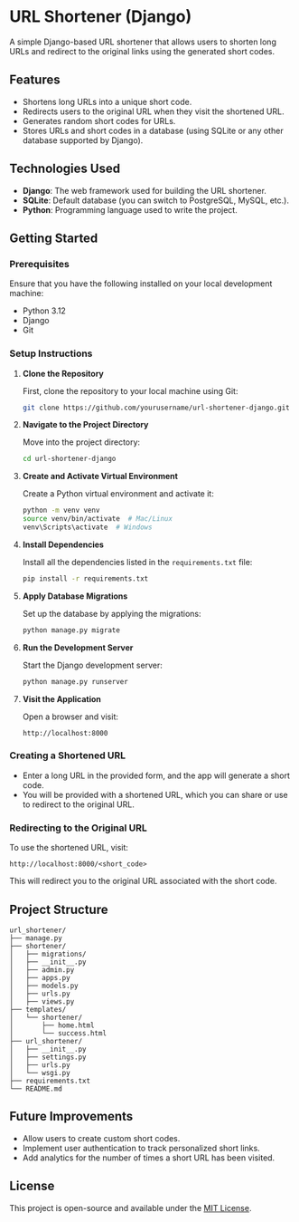 # URL Shortener (Django)

A simple Django-based URL shortener that allows users to shorten long URLs and redirect to the original links using the generated short codes.

## Features

- Shortens long URLs into a unique short code.
- Redirects users to the original URL when they visit the shortened URL.
- Generates random short codes for URLs.
- Stores URLs and short codes in a database (using SQLite or any other database supported by Django).

## Technologies Used

- **Django**: The web framework used for building the URL shortener.
- **SQLite**: Default database (you can switch to PostgreSQL, MySQL, etc.).
- **Python**: Programming language used to write the project.

## Getting Started

### Prerequisites

Ensure that you have the following installed on your local development machine:

- Python 3.12
- Django
- Git

### Setup Instructions

1. **Clone the Repository**

   First, clone the repository to your local machine using Git:

   ```bash
   git clone https://github.com/yourusername/url-shortener-django.git
   ```

2. **Navigate to the Project Directory**

   Move into the project directory:

   ```bash
   cd url-shortener-django
   ```

3. **Create and Activate Virtual Environment**

   Create a Python virtual environment and activate it:

   ```bash
   python -m venv venv
   source venv/bin/activate  # Mac/Linux
   venv\Scripts\activate  # Windows
   ```

4. **Install Dependencies**

   Install all the dependencies listed in the `requirements.txt` file:

   ```bash
   pip install -r requirements.txt
   ```

5. **Apply Database Migrations**

   Set up the database by applying the migrations:

   ```bash
   python manage.py migrate
   ```

6. **Run the Development Server**

   Start the Django development server:

   ```bash
   python manage.py runserver
   ```

7. **Visit the Application**

   Open a browser and visit:

   ```
   http://localhost:8000
   ```

### Creating a Shortened URL

- Enter a long URL in the provided form, and the app will generate a short code.
- You will be provided with a shortened URL, which you can share or use to redirect to the original URL.

### Redirecting to the Original URL

To use the shortened URL, visit:

```
http://localhost:8000/<short_code>
```

This will redirect you to the original URL associated with the short code.

## Project Structure

```
url_shortener/
├── manage.py
├── shortener/
│   ├── migrations/
│   ├── __init__.py
│   ├── admin.py
│   ├── apps.py
│   ├── models.py
│   ├── urls.py
│   ├── views.py
├── templates/
│   └── shortener/
│       ├── home.html
│       └── success.html
├── url_shortener/
│   ├── __init__.py
│   ├── settings.py
│   ├── urls.py
│   └── wsgi.py
├── requirements.txt
└── README.md
```

## Future Improvements

- Allow users to create custom short codes.
- Implement user authentication to track personalized short links.
- Add analytics for the number of times a short URL has been visited.

## License

This project is open-source and available under the [MIT License](LICENSE).
